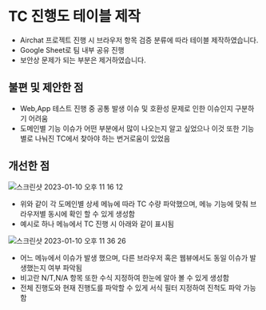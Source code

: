 # TC 진행도 테이블 제작

- Airchat 프로젝트 진행 시 브라우저 항목 검증 분류에 따라 테이블 제작하였습니다.
- Google Sheet로 팀 내부 공유 진행
- 보안상 문제가 되는 부분은 제거하였습니다.

## **불편 및 제안한 점**
- Web,App 테스트 진행 중 공통 발생 이슈 및 호환성 문제로 인한 이슈인지 구분하기 어려움
- 도메인별 기능 이슈가 어떤 부분에서 많이 나오는지 알고 싶었으나 이것 또한 기능별로 나눠진 TC에서 찾아야 하는 번거로움이 있었음

## **개선한 점**
![스크린샷 2023-01-10 오후 11 16 12](https://user-images.githubusercontent.com/121289071/211580536-c4afd50a-5614-43c0-9c4a-9cd30f6be444.png)

- 위와 같이 각 도메인별 상세 메뉴에 따라 TC 수량 파악했으며, 메뉴 기능에 맞춰 브라우저별 동시에 확인 할 수 있게 생성함
- 예시로 하나 메뉴에서 TC 진행 시 아래와 같이 표시됨

![스크린샷 2023-01-10 오후 11 36 26](https://user-images.githubusercontent.com/121289071/211580580-a3b03eaf-1f6a-4429-9208-f6b99882ef2b.png)
- 어느 메뉴에서 이슈가 발생 했으며, 다른 브라우저 혹은 웹뷰에서도 동일 이슈가 발생했는지 여부 파악됨
- 비고란 N/T,N/A 항목 또한 수식 지정하여 한눈에 알아 볼 수 있게 생성함
- 전체 진행도와 현재 진행도를 파악할 수 있게 서식 필터 지정하여 진척도 파악 가능함
